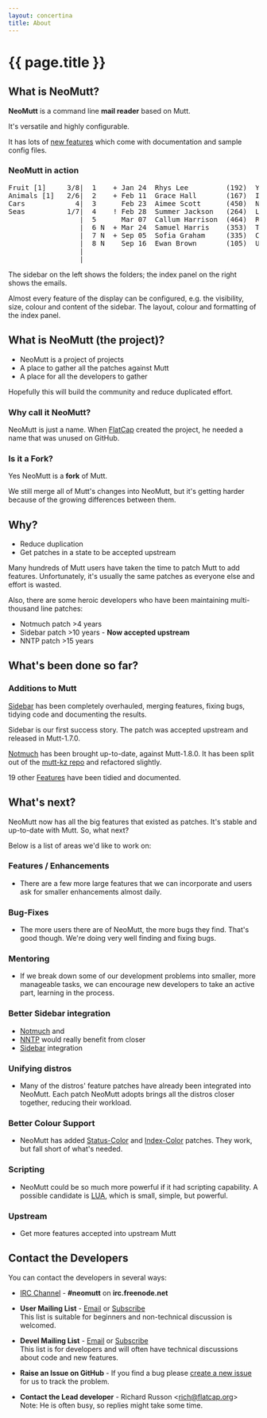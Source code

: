 ```yaml
---
layout: concertina
title: About
---
```


# {{ page.title }}

## What is NeoMutt?

**NeoMutt** is a command line **mail reader** based on Mutt.

It's versatile and highly configurable.

It has lots of [new features](feature.html) which come with documentation and sample config files.

### NeoMutt in action

<pre class="screen">
<span class="indicator">Fruit [1]     3/8</span>|  1    + Jan 24  Rhys Lee         (192)  Yew
Animals [1]   2/6|  2    + Feb 11  Grace Hall       (167)  Ilama
Cars            4|  3      Feb 23  Aimee Scott      (450)  Nectarine
Seas          1/7|  4    ! Feb 28  Summer Jackson   (264)  Lemon
                 |  5      Mar 07  Callum Harrison  (464)  Raspberry
                 |<span class="indicator">  6 N  + Mar 24  Samuel Harris    (353)  Tangerine          </span>
                 |  7 N  + Sep 05  Sofia Graham     (335)  Cherry
                 |  8 N    Sep 16  Ewan Brown       (105)  Ugli
                 |
                 |
</pre>

The sidebar on the left shows the folders; the index panel on the right shows the emails.

Almost every feature of the display can be configured, e.g. the visibility,
size, colour and content of the sidebar. The layout, colour and formatting of
the index panel.

## What is NeoMutt (the project)?

- NeoMutt is a project of projects
- A place to gather all the patches against Mutt
- A place for all the developers to gather

Hopefully this will build the community and reduce duplicated effort.

### Why call it NeoMutt?

NeoMutt is just a name. When [FlatCap](https://github.com/flatcap)
created the project, he needed a name that was unused on GitHub.

### Is it a Fork?

Yes NeoMutt is a **fork** of Mutt.

We still merge all of Mutt's changes into NeoMutt, but it's getting harder
because of the growing differences between them.

## Why?

- Reduce duplication
- Get patches in a state to be accepted upstream

Many hundreds of Mutt users have taken the time to patch Mutt to add features.
Unfortunately, it's usually the same patches as everyone else and effort is wasted.

Also, there are some heroic developers who have been maintaining multi-thousand line patches:

- Notmuch patch \>4 years
- Sidebar patch \>10 years - **Now accepted upstream**
- NNTP patch \>15 years

## What's been done so far?

### Additions to Mutt

[Sidebar](/feature/sidebar) has been completely overhauled,
merging features, fixing bugs, tidying code and documenting the results.

Sidebar is our first success story. The patch was accepted upstream and released in Mutt-1.7.0.

[Notmuch](/feature/notmuch) has been brought up-to-date, against
Mutt-1.8.0. It has been split out of the
[mutt-kz repo](https://github.com/karelzak/mutt-kz) and refactored slightly.

19 other [Features](/feature.html) have been tidied and documented.

## What's next?

NeoMutt now has all the big features that existed as patches. It's stable
and up-to-date with Mutt. So, what next?

Below is a list of areas we'd like to work on:

### Features / Enhancements

- There are a few more large features that we can incorporate and users ask
  for smaller enhancements almost daily.

### Bug-Fixes

- The more users there are of NeoMutt, the more bugs they find. That's
  good though. We're doing very well finding and fixing bugs.

### Mentoring

- If we break down some of our development problems into smaller, more
  manageable tasks, we can encourage new developers to take an active part,
  learning in the process.

### Better Sidebar integration

- [Notmuch](/feature/notmuch) and
- [NNTP](/feature/nntp) would really benefit from closer
- [Sidebar](/feature/sidebar) integration

### Unifying distros

- Many of the distros' feature patches have already been integrated into NeoMutt.
  Each patch NeoMutt adopts brings all the distros closer together, reducing
  their workload.

### Better Colour Support

- NeoMutt has added [Status-Color](/feature/status-color) and
  [Index-Color](/feature/index-color) patches.
  They work, but fall short of what's needed.

### Scripting

- NeoMutt could be so much more powerful if it had scripting capability.
  A possible candidate is [LUA](https://www.lua.org/), which is
  small, simple, but powerful.

### Upstream

- Get more features accepted into upstream Mutt

## Contact the Developers

You can contact the developers in several ways:

- [IRC Channel](irc://irc.freenode.net/neomutt) - **#neomutt** on **irc.freenode.net**

- **User Mailing List** - [Email](mailto:neomutt-users@neomutt.org) or [Subscribe](http://mailman.neomutt.org/mailman/listinfo/neomutt-users-neomutt.org)  
  This list is suitable for beginners and non-technical discussion is welcomed.

- **Devel Mailing List** - [Email](mailto:neomutt-devel@neomutt.org) or [Subscribe](http://mailman.neomutt.org/mailman/listinfo/neomutt-devel-neomutt.org)  
  This list is for developers and will often have technical discussions about code and new features.

- **Raise an Issue on GitHub** - If you find a bug please [create a new issue](https://github.com/neomutt/neomutt/issues) for us to track the problem.

- **Contact the Lead developer** - Richard Russon \<[rich@flatcap.org](mailto:rich@flatcap.org)\>  
  Note: He is often busy, so replies might take some time.

